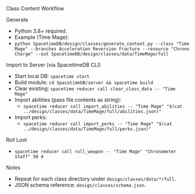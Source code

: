 Class Content Workflow

Generate
- Python 3.8+ required.
- Example (Time Mage):
- `python SpacetimeDB/design/classes/generate_content.py --class "Time Mage" --branches Acceleration Reversion Fracture --resource "Chrono Charge" --out SpacetimeDB/design/classes/data/TimeMage/full`

Import to Server (via SpacetimeDB CLI)
- Start local DB: `spacetime start`
- Build module: `cd SpacetimeDB/server && spacetime build`
- Clear existing: `spacetime reducer call clear_class_data -- "Time Mage"`
- Import abilities (pass file contents as string):
  - `spacetime reducer call import_abilities -- "Time Mage" "$(cat ../design/classes/data/TimeMage/full/abilities.json)"`
- Import perks:
  - `spacetime reducer call import_perks -- "Time Mage" "$(cat ../design/classes/data/TimeMage/full/perks.json)"`

Roll Loot
- `spacetime reducer call roll_weapon -- "Time Mage" "Chronometer Staff" 50 4`

Notes
- Repeat for each class directory under `design/classes/data/*/full`.
- JSON schema reference: `design/classes/schema.json`.
